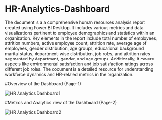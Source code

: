 # HR-Analytics-Dashboard


The document is a a comprehensive human resources analysis report created using Power BI Desktop. It includes various metrics and data visualizations pertinent to employee demographics and statistics within an organization. Key elements in the report include total number of employees, attrition numbers, active employee count, attrition rate, average age of employees, gender distribution, age groups, educational background, marital status, department-wise distribution, job roles, and attrition rates segmented by department, gender, and age groups. Additionally, it covers aspects like environmental satisfaction and job satisfaction ratings across different job roles. The document is a detailed resource for understanding workforce dynamics and HR-related metrics in the organization.



#Overview of the Dashboard (Page-1) 

![HR Analytics Dashboard1](https://github.com/DanKoffie/HR-Analytics-Dashboard/assets/131831718/b8b874bb-f534-4a6f-9def-339806bdb62c)



#Metrics and Analytics view of the Dashboard (Page-2)

![HR Analytics Dashboard2](https://github.com/DanKoffie/HR-Analytics-Dashboard/assets/131831718/6c54e604-f0a6-4385-9053-ee2bf54fe5d2)
